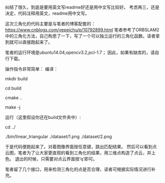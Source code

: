 纠结了很久，到底是要用英文写readme好还是用中文写比较好。
考虑再三，还是决定，代码注释用英文，readme用中文写。

这次三角化的代码主要是与笔者的博客配套的：https://www.cnblogs.com/yepeichu/p/10792899.html
笔者参考了ORBSLAM2中的三角化方法，自己构思了一下，写了一个可以独立运行的三角化函数。读者拿到就可以直接跑起来了。

笔者的运行环境是ubuntu14.04,opencv3.2,pcl-1.7；
因此，如果有缺库的，请自行下载。

操作指令非常简单：
编译：

mkdir build

cd build

cmake ..

make -j

运行（这里假设你还在build文件夹中）:

cd ../

./bin/linear_triangular ./dataset/1.png ./dataset/2.png 

于是代码便跑起来了。对着图像界面按任意键，跳出匹配结果。
然后可以看到点云图，笔者为了让大家更直观的看到三角化的结果，用三维点构造了点云，并上色。
退出的时候，只需要对点云界面按‘q’即可。

笔者留了几个接口，用来检测三角化的点是否合理，读者可根据实际情况进行补充。

